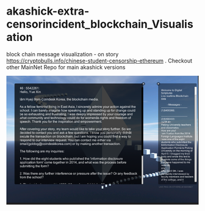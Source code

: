 # akashick-extra-censorincident_blockchain_Visualisation
block chain message visualization - on story https://cryptobulls.info/chinese-student-censorship-ethereum . Checkout other MainNet Repo for main akashick versions

![alt text](https://github.com/AkashickVerse/akashick-extra-censorincident_blockchain_Visualisation/blob/master/block.PNG)
